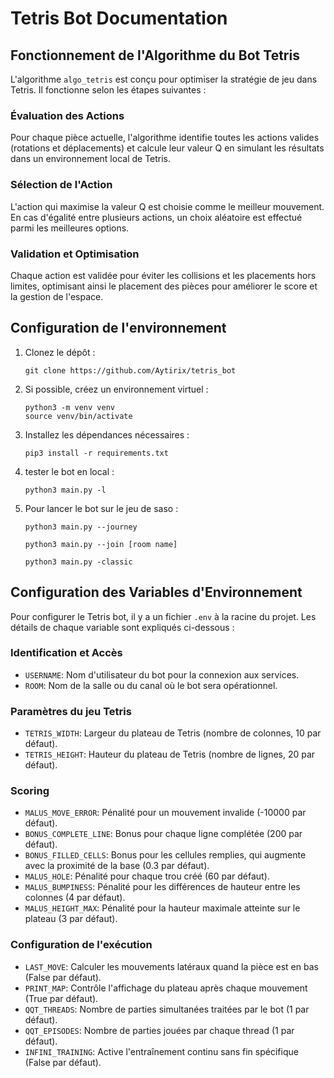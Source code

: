 # Tetris Bot Documentation

## Fonctionnement de l'Algorithme du Bot Tetris

L'algorithme `algo_tetris` est conçu pour optimiser la stratégie de jeu dans Tetris. Il fonctionne selon les étapes suivantes :

### Évaluation des Actions
Pour chaque pièce actuelle, l'algorithme identifie toutes les actions valides (rotations et déplacements) et calcule leur valeur Q en simulant les résultats dans un environnement local de Tetris.

### Sélection de l'Action
L'action qui maximise la valeur Q est choisie comme le meilleur mouvement. En cas d'égalité entre plusieurs actions, un choix aléatoire est effectué parmi les meilleures options.

### Validation et Optimisation
Chaque action est validée pour éviter les collisions et les placements hors limites, optimisant ainsi le placement des pièces pour améliorer le score et la gestion de l'espace.


## Configuration de l'environnement

1. Clonez le dépôt :

   ```
   git clone https://github.com/Aytirix/tetris_bot
   ```

2. Si possible, créez un environnement virtuel :

   ```
   python3 -m venv venv
   source venv/bin/activate
   ```

3. Installez les dépendances nécessaires :

   ```
   pip3 install -r requirements.txt
   ```

4. tester le bot en local :
   ```
   python3 main.py -l
   ```

5. Pour lancer le bot sur le jeu de saso :
   ```
   python3 main.py --journey
   ```
   ```
   python3 main.py --join [room name]
   ```
   ```
   python3 main.py -classic
   ```

## Configuration des Variables d'Environnement

Pour configurer le Tetris bot, il y a un fichier `.env` à la racine du projet. Les détails de chaque variable sont expliqués ci-dessous :

### Identification et Accès
- `USERNAME`: Nom d'utilisateur du bot pour la connexion aux services.
- `ROOM`: Nom de la salle ou du canal où le bot sera opérationnel.

### Paramètres du jeu Tetris
- `TETRIS_WIDTH`: Largeur du plateau de Tetris (nombre de colonnes, 10 par défaut).
- `TETRIS_HEIGHT`: Hauteur du plateau de Tetris (nombre de lignes, 20 par défaut).

### Scoring
- `MALUS_MOVE_ERROR`: Pénalité pour un mouvement invalide (-10000 par défaut).
- `BONUS_COMPLETE_LINE`: Bonus pour chaque ligne complétée (200 par défaut).
- `BONUS_FILLED_CELLS`: Bonus pour les cellules remplies, qui augmente avec la proximité de la base (0.3 par défaut).
- `MALUS_HOLE`: Pénalité pour chaque trou créé (60 par défaut).
- `MALUS_BUMPINESS`: Pénalité pour les différences de hauteur entre les colonnes (4 par défaut).
- `MALUS_HEIGHT_MAX`: Pénalité pour la hauteur maximale atteinte sur le plateau (3 par défaut).

### Configuration de l'exécution
- `LAST_MOVE`: Calculer les mouvements latéraux quand la pièce est en bas (False par défaut).
- `PRINT_MAP`: Contrôle l'affichage du plateau après chaque mouvement (True par défaut).
- `QQT_THREADS`: Nombre de parties simultanées traitées par le bot (1 par défaut).
- `QQT_EPISODES`: Nombre de parties jouées par chaque thread (1 par défaut).
- `INFINI_TRAINING`: Active l'entraînement continu sans fin spécifique (False par défaut).
